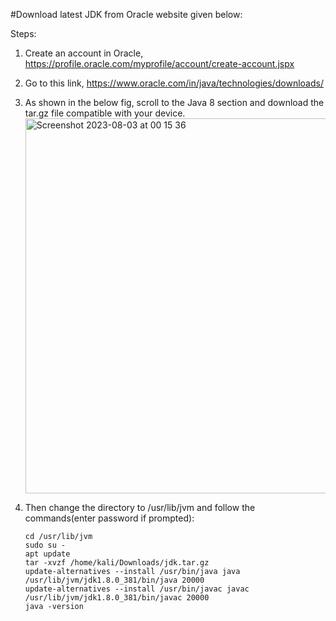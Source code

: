 #Download latest JDK from Oracle website given below:

Steps:
1. Create an account in Oracle, https://profile.oracle.com/myprofile/account/create-account.jspx
2. Go to this link, https://www.oracle.com/in/java/technologies/downloads/
3. As shown in the below fig, scroll to the Java 8 section and download the tar.gz file compatible with your device.
   <img width="600" alt="Screenshot 2023-08-03 at 00 15 36" src="https://github.com/VikasShavi/DSAI/assets/83757578/1f6b119b-bd22-4609-be2c-08b60a724d5d">
4. Then change the directory to /usr/lib/jvm and follow the commands(enter password if prompted):
   
   ```
   cd /usr/lib/jvm
   sudo su -
   apt update
   tar -xvzf /home/kali/Downloads/jdk.tar.gz
   update-alternatives --install /usr/bin/java java /usr/lib/jvm/jdk1.8.0_381/bin/java 20000
   update-alternatives --install /usr/bin/javac javac /usr/lib/jvm/jdk1.8.0_381/bin/javac 20000
   java -version
    ```
